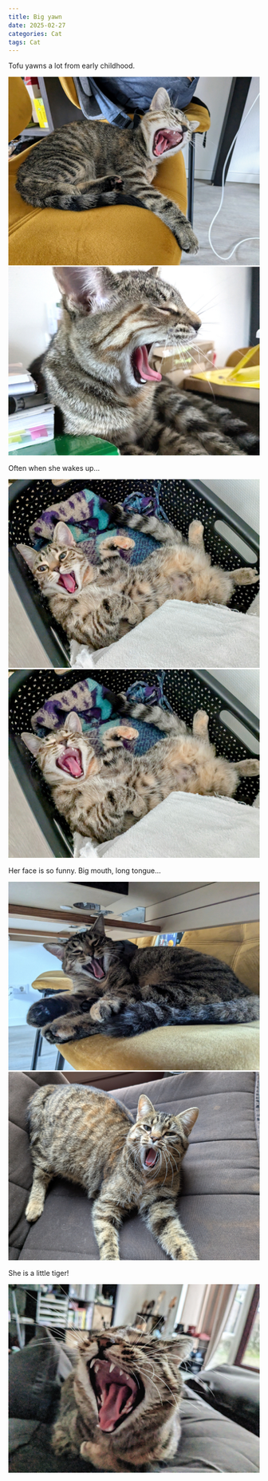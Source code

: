 ```yaml
---
title: Big yawn
date: 2025-02-27
categories: Cat
tags: Cat
---
```


Tofu yawns a lot from early childhood.

![](/uploads/270225/20240618_133432726.jpg)
![](/uploads/270225/20240820_161331767.jpg)

Often when she wakes up...

![](/uploads/270225/20240924_065752851.jpg)
![](/uploads/270225/20240924_065753477.jpg)

Her face is so funny. Big mouth, long tongue...

![](/uploads/270225/20250203_145144603.jpg)
![](/uploads/270225/20250210_120150226.jpg)

She is a little tiger!

![](/uploads/270225/20250224_153023827.jpg)